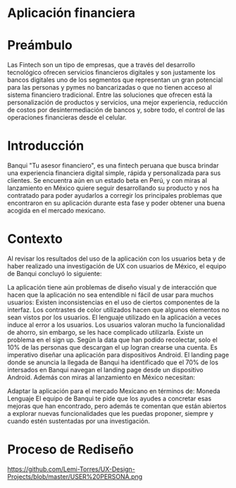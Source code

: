 # Aplicación financiera
# Preámbulo
Las Fintech son un tipo de empresas, que a través del desarrollo tecnológico ofrecen servicios financieros digitales y son justamente los bancos digitales uno de los segmentos que representan un gran potencial para las personas y pymes no bancarizadas o que no tienen acceso al sistema financiero tradicional. Entre las soluciones que ofrecen está la personalización de productos y servicios, una mejor experiencia, reducción de costos por desintermediación de bancos y, sobre todo, el control de las operaciones financieras desde el celular.
# Introducción
Banqui "Tu asesor financiero", es una fintech peruana que busca brindar una experiencia financiera digital simple, rápida y personalizada para sus clientes. Se encuentra aún en un estado beta en Perú, y con miras al lanzamiento en México quiere seguir desarrollando su producto y nos ha contratado para poder ayudarlos a corregir los principales problemas que encontraron en su aplicación durante esta fase y poder obtener una buena acogida en el mercado mexicano.
# Contexto
Al revisar los resultados del uso de la aplicación con los usuarios beta y de haber realizado una investigación de UX con usuarios de México, el equipo de Banqui concluyó lo siguiente:

La aplicación tiene aún problemas de diseño visual y de interacción que hacen que la aplicación no sea entendible ni fácil de usar para muchos usuarios:
Existen inconsistencias en el uso de ciertos componentes de la interfaz.
Los contrastes de color utilizados hacen que algunos elementos no sean vistos por los usuarios.
El lenguaje utilizado en la aplicación a veces induce al error a los usuarios.
Los usuarios valoran mucho la funcionalidad de ahorro, sin embargo, se les hace complicado utilizarla.
Existe un problema en el sign up. Según la data que han podido recolectar, solo el 10% de las personas que descargan el up logran crearse una cuenta.
Es imperativo diseñar una aplicación para dispositivos Android. El landing page donde se anuncia la llegada de Banqui ha identificado que el 70% de los intersados en Banqui navegan el landing page desde un dispositivo Android.
Además con miras al lanzamiento en México necesitan:

Adaptar la aplicación para el mercado Mexicano en términos de:
Moneda
Lenguaje
El equipo de Banqui te pide que los ayudes a concretar esas mejoras que han encontrado, pero además te comentan que están abiertos a explorar nuevas funcionalidades que les puedas proponer, siempre y cuando estén sustentadas por una investigación.
# Proceso de Rediseño
https://github.com/Lemi-Torres/UX-Design-Projects/blob/master/USER%20PERSONA.png
